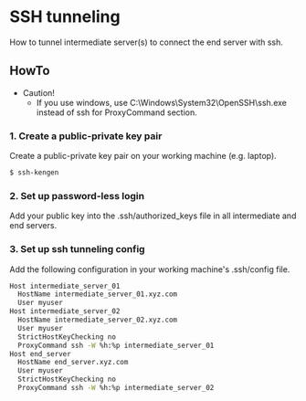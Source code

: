 # SSH tunneling
How to tunnel intermediate server(s) to connect the end server with ssh.

## HowTo

- Caution!
  - If you use windows, use C:\Windows\System32\OpenSSH\ssh.exe instead of ssh for ProxyCommand section.

### 1. Create a public-private key pair

Create a public-private key pair on your working machine (e.g. laptop).

```bash
$ ssh-kengen
```

### 2. Set up password-less login

Add your public key into the .ssh/authorized_keys file in all intermediate and end servers.


### 3. Set up ssh tunneling config

Add the following configuration in your working machine's .ssh/config file.


```bash
Host intermediate_server_01
  HostName intermediate_server_01.xyz.com
  User myuser
Host intermediate_server_02
  HostName intermediate_server_02.xyz.com
  User myuser
  StrictHostKeyChecking no
  ProxyCommand ssh -W %h:%p intermediate_server_01
Host end_server
  HostName end_server.xyz.com
  User myuser
  StrictHostKeyChecking no
  ProxyCommand ssh -W %h:%p intermediate_server_02
```
